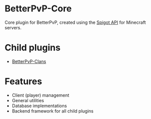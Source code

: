 # BetterPvP-Core
Core plugin for BetterPvP, created using the [Spigot API](https://www.spigotmc.org/) for Minecraft servers.

# Child plugins
- [BetterPvP-Clans](https://github.com/Tomhoogstra/BetterPvP-Clans)

# Features
- Client (player) management
- General utilities
- Database implementations
- Backend framework for all child plugins
